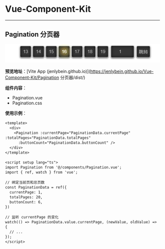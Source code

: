 # Vue-Component-Kit

---

## Pagination 分页器

![image-20250302130250380](./assets/image-20250302130250380.png)

**预览地址**：[Vite App (jenlybein.github.io)](https://jenlybein.github.io/Vue-Component-Kit/Pagination 分页器/dist/)

**组件内容**：

- Pagination.vue
- Pagination.css

**使用示例**：

```vue
<template>
  <div>
    <Pagination :currentPage="PaginationData.currentPage" :totalPages="PaginationData.totalPages"
      :buttonCount="PaginationData.buttonCount" />
  </div>
</template>

<script setup lang="ts">
import Pagination from '@/components/Pagination.vue';
import { ref, watch } from 'vue';

// 绑定当前页和总页数
const PaginationData = ref({
  currentPage: 1,
  totalPages: 20,
  buttonCount: 6,
})

// 监听 currentPage 的变化
watch(() => PaginationData.value.currentPage, (newValue, oldValue) => {
  // ...
});
</script>
```
